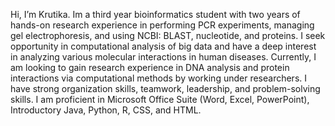 Hi, I’m Krutika. Im a third year bioinformatics student with two years of hands-on research experience in performing PCR experiments, 
managing gel electrophoresis, and using NCBI: BLAST, nucleotide, and proteins. I seek opportunity in computational 
analysis of big data and have a deep interest in analyzing various molecular interactions in human diseases. Currently, I am
looking to gain research experience in DNA analysis and protein interactions via computational methods by working under 
researchers. I have strong organization skills, teamwork, leadership, and problem-solving skills. I am proficient in Microsoft 
Office Suite (Word, Excel, PowerPoint), Introductory Java, Python, R, CSS, and HTML. 

<!---
ika-joshi/ika-joshi is a ✨ special ✨ repository because its `README.md` (this file) appears on your GitHub profile.
You can click the Preview link to take a look at your changes.
--->
